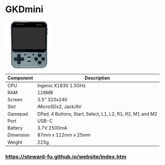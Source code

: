 # GKDmini
![Alt text](imgs/main.jpg)
  
|Component|Description                                              |
|---------|---------------------------------------------------------|
|CPU      |Ingenic X1830 1.5GHz                                     |
|RAM      |128MB                                                    |
|Screen   |3.5" 320x240                                             |
|Slot     |iMicroSDx2, Jack/AV                                      |
|Gamepad  |DPad, 4 Buttons, Start, Select, L1, L2, R1, R2, M1 and M2|
|Port     |USB-C                                                    |
|Battery  |3.7V 2500mA                                              |
|Dimension|87mm x 112mm x 25mm                                      |
|Weight   |225g                                                     |

### https://steward-fu.github.io/website/index.htm
